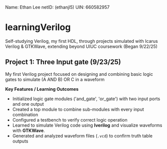 Name: Ethan Lee
netID: (ethanjl5) 
UIN: 660582957

# learningVerilog
Self-studying Verilog, my first HDL, through projects simulated with Icarus Verilog & GTKWave, extending beyond UIUC coursework (Began 9/22/25)

## Project 1: Three Input  gate (9/23/25)
My first Verilog project focused on designing and combining basic logic gates to simulate (A AND B) OR C in a waveform

**Key Features / Learning Outcomes**  
- Initialized logic gate modules ('and_gate', 'or_gate') with two input ports and one output
- Created a top module to combine sub-modules with every input combination
- Configured a testbench to verify correct logic operation
- Learned to simulate Verilog code using **Iverilog** and visualize waveforms with **GTKWave**.
- Generated and analyzed waveform files (`.vcd`) to confirm truth table outputs
